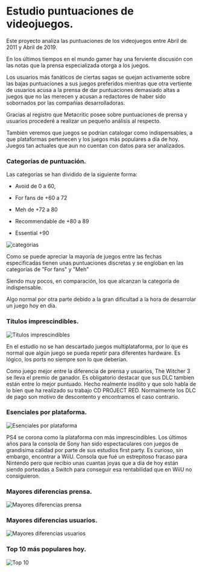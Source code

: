 # Estudio puntuaciones de videojuegos.

Este proyecto analiza las puntuaciones de los videojuegos entre Abril de 2011 y Abril de 2019.

En los últimos tiempos en el mundo gamer hay una ferviente discusión con las notas que la prensa especializada otorga a los juegos.

Los usuarios más fanáticos de ciertas sagas se quejan activamente sobre las bajas puntuaciones a sus juegos preferidos mientras que otra vertiente de usuarios acusa a la prensa de dar puntuaciones demasiado altas a juegos que no las merecen y acusan a redactores de haber sido sobornados por las compañías desarrolladoras.

Gracias al registro que Metacritic posee sobre puntuaciones de prensa y usuarios procederé a realizar un pequeño análisis al respecto.

También veremos que juegos se podrían catalogar como indispensables, a que plataformas pertenecen y los juegos más populares a día de hoy. Juegos tan actuales que aun no cuentan con datos para ser analizados.


### Categorías de puntuación.

Las categorías se han dividido de la siguiente forma:

* Avoid de 0 a 60,

* For fans de +60 a 72

* Meh de +72 a 80

* Recommendable de +80 a 89

* Essential +90

  
![categorias](https://cdn1.imggmi.com/uploads/2019/4/30/3c302fc745bc5b48bae45f503cfd64ed-full.png)

Como se puede apreciar la mayoría de juegos entre las fechas especificadas tienen unas puntuaciones discretas y se engloban en las categorías de "For fans" y "Meh"

Siendo muy pocos, en comparación, los que alcanzan la categoría de indispensable.

Algo normal por otra parte debido a la gran dificultad a la hora de desarrolar un juego hoy en día.

### Títulos imprescindibles.

![Títulos imprescindibles](https://cdn1.imggmi.com/uploads/2019/4/30/ce1e5097559a1de31bc5a41f40249d3a-full.png)

En el estudio no se han descartado juegos multiplataforma, por lo que es normal que algún juego se pueda repetir para diferentes hardware. Es lógico, los ports no siempre son lo que deberían.

Como juego mejor entre la diferencia de prensa y usuarios, The Witcher 3 se lleva el premio de ganador.
Es obligatorio destacar que sus DLC tambien están entre lo mejor puntuado. Hecho realmente insólito y que solo habla de lo bien que ha realizado su trabajo  CD PROJECT RED. 
Normalmente los DLC de pago son motivo de descontento y encontramos el caso contrario.

### Esenciales por plataforma.

![Esenciales por plataforma](https://cdn1.imggmi.com/uploads/2019/4/30/1c26b1940b5cce6bee77afe7420c48ad-full.png)

  PS4 se corona como la plataforma con más imprescindibles. Los últimos años para la consola de Sony han sido espectaculares con juegos de grandisima calidad por parte de sus estudios first party.
Es curioso, sin embargo, encontrar a WiiU. Consola que fué un estrepitoso fracaso para Nintendo pero que recibio unas cuantas joyas que a día de hoy están siendo porteadas a Switch para conseguir esa rentabilidad que en WiiU no consiguieron.
  

### Mayores diferencias prensa.

![Mayores diferencias prensa](https://cdn1.imggmi.com/uploads/2019/4/30/67e700ff9e3273d2f9d9f5cb1897ba7c-full.png)

  
  

### Mayores diferencias usuarios.

![Mayores diferencias usuarios](https://cdn1.imggmi.com/uploads/2019/4/30/e1627a2f51beabe06b67a0ff09f01ef8-full.png)

  
  

### Top 10 más populares hoy.

![Top 10](https://cdn1.imggmi.com/uploads/2019/4/30/8857ae74abd3909233fec00068591249-full.png)